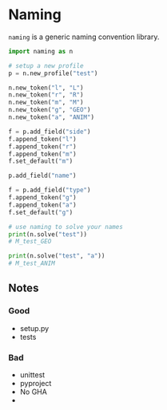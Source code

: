 Naming
======
`naming` is a generic naming convention library.

```python
import naming as n

# setup a new profile
p = n.new_profile("test")

n.new_token("l", "L")
n.new_token("r", "R")
n.new_token("m", "M")
n.new_token("g", "GEO")
n.new_token("a", "ANIM")

f = p.add_field("side")
f.append_token("l")
f.append_token("r")
f.append_token("m")
f.set_default("m")

p.add_field("name")

f = p.add_field("type")
f.append_token("g")
f.append_token("a")
f.set_default("g")

# use naming to solve your names
print(n.solve("test"))
# M_test_GEO

print(n.solve("test", "a"))
# M_test_ANIM
```

## Notes

###  Good
- setup.py
- tests

### Bad
- unittest
- pyproject
- No GHA
- 